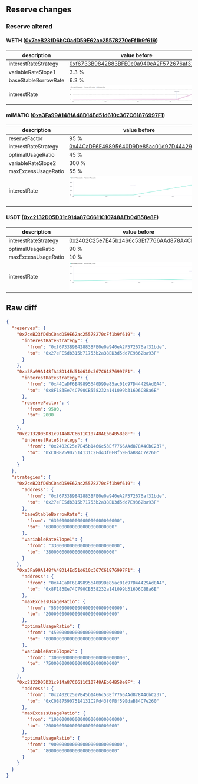 ## Reserve changes

### Reserve altered

#### WETH ([0x7ceB23fD6bC0adD59E62ac25578270cFf1b9f619](https://polygonscan.com/address/0x7ceB23fD6bC0adD59E62ac25578270cFf1b9f619))

| description | value before | value after |
| --- | --- | --- |
| interestRateStrategy | [0xf6733B9842883BFE0e0a940eA2F572676af31bde](https://polygonscan.com/address/0xf6733B9842883BFE0e0a940eA2F572676af31bde) | [0x27eFE5db315b71753b2a38ED3d5dd7E9362ba93F](https://polygonscan.com/address/0x27eFE5db315b71753b2a38ED3d5dd7E9362ba93F) |
| variableRateSlope1 | 3.3 % | 3.8 % |
| baseStableBorrowRate | 6.3 % | 6.8 % |
| interestRate | ![before](/.assets/bc821e780dbf0cd88aa89ae21f339014e1053ceb.svg) | ![after](/.assets/e7c3905f5d41473b5148fbd1df41bdc06ae104fb.svg) |

#### miMATIC ([0xa3Fa99A148fA48D14Ed51d610c367C61876997F1](https://polygonscan.com/address/0xa3Fa99A148fA48D14Ed51d610c367C61876997F1))

| description | value before | value after |
| --- | --- | --- |
| reserveFactor | 95 % | 20 % |
| interestRateStrategy | [0x44CaDF6E49895640D9De85ac01d97D44429Ad0A4](https://polygonscan.com/address/0x44CaDF6E49895640D9De85ac01d97D44429Ad0A4) | [0x8F183Ee74C790CB558232a141099b316D6C8Ba6E](https://polygonscan.com/address/0x8F183Ee74C790CB558232a141099b316D6C8Ba6E) |
| optimalUsageRatio | 45 % | 80 % |
| variableRateSlope2 | 300 % | 75 % |
| maxExcessUsageRatio | 55 % | 20 % |
| interestRate | ![before](/.assets/c0ca34be405c22dc36ffd20c54b1dc8cf5ac741b.svg) | ![after](/.assets/8f84201aa8a64dd4068a65bba6c43cc7622ae5b8.svg) |

#### USDT ([0xc2132D05D31c914a87C6611C10748AEb04B58e8F](https://polygonscan.com/address/0xc2132D05D31c914a87C6611C10748AEb04B58e8F))

| description | value before | value after |
| --- | --- | --- |
| interestRateStrategy | [0x2402C25e7E45b1466c53Ef7766AAd878A4CbC237](https://polygonscan.com/address/0x2402C25e7E45b1466c53Ef7766AAd878A4CbC237) | [0xC0B875907514131C2Fd43f0FBf59EdaB84C7e260](https://polygonscan.com/address/0xC0B875907514131C2Fd43f0FBf59EdaB84C7e260) |
| optimalUsageRatio | 90 % | 80 % |
| maxExcessUsageRatio | 10 % | 20 % |
| interestRate | ![before](/.assets/249bca66f2e25caf04da3e3bc7e387fbf24599b2.svg) | ![after](/.assets/973f0be01f7b244858ae3b53b46574f4a94ae9e0.svg) |

## Raw diff

```json
{
  "reserves": {
    "0x7ceB23fD6bC0adD59E62ac25578270cFf1b9f619": {
      "interestRateStrategy": {
        "from": "0xf6733B9842883BFE0e0a940eA2F572676af31bde",
        "to": "0x27eFE5db315b71753b2a38ED3d5dd7E9362ba93F"
      }
    },
    "0xa3Fa99A148fA48D14Ed51d610c367C61876997F1": {
      "interestRateStrategy": {
        "from": "0x44CaDF6E49895640D9De85ac01d97D44429Ad0A4",
        "to": "0x8F183Ee74C790CB558232a141099b316D6C8Ba6E"
      },
      "reserveFactor": {
        "from": 9500,
        "to": 2000
      }
    },
    "0xc2132D05D31c914a87C6611C10748AEb04B58e8F": {
      "interestRateStrategy": {
        "from": "0x2402C25e7E45b1466c53Ef7766AAd878A4CbC237",
        "to": "0xC0B875907514131C2Fd43f0FBf59EdaB84C7e260"
      }
    }
  },
  "strategies": {
    "0x7ceB23fD6bC0adD59E62ac25578270cFf1b9f619": {
      "address": {
        "from": "0xf6733B9842883BFE0e0a940eA2F572676af31bde",
        "to": "0x27eFE5db315b71753b2a38ED3d5dd7E9362ba93F"
      },
      "baseStableBorrowRate": {
        "from": "63000000000000000000000000",
        "to": "68000000000000000000000000"
      },
      "variableRateSlope1": {
        "from": "33000000000000000000000000",
        "to": "38000000000000000000000000"
      }
    },
    "0xa3Fa99A148fA48D14Ed51d610c367C61876997F1": {
      "address": {
        "from": "0x44CaDF6E49895640D9De85ac01d97D44429Ad0A4",
        "to": "0x8F183Ee74C790CB558232a141099b316D6C8Ba6E"
      },
      "maxExcessUsageRatio": {
        "from": "550000000000000000000000000",
        "to": "200000000000000000000000000"
      },
      "optimalUsageRatio": {
        "from": "450000000000000000000000000",
        "to": "800000000000000000000000000"
      },
      "variableRateSlope2": {
        "from": "3000000000000000000000000000",
        "to": "750000000000000000000000000"
      }
    },
    "0xc2132D05D31c914a87C6611C10748AEb04B58e8F": {
      "address": {
        "from": "0x2402C25e7E45b1466c53Ef7766AAd878A4CbC237",
        "to": "0xC0B875907514131C2Fd43f0FBf59EdaB84C7e260"
      },
      "maxExcessUsageRatio": {
        "from": "100000000000000000000000000",
        "to": "200000000000000000000000000"
      },
      "optimalUsageRatio": {
        "from": "900000000000000000000000000",
        "to": "800000000000000000000000000"
      }
    }
  }
}
```